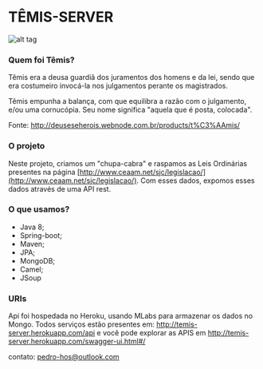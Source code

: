 # TÊMIS-SERVER

![alt tag](http://files.deuseseherois.webnode.com.br/system_preview_detail_200000053-8ee8990dc5/T%C3%AAmis.jpg)

### Quem foi Têmis?

Têmis era a deusa guardiã dos juramentos dos homens e da lei, sendo que era costumeiro invocá-la nos julgamentos perante os magistrados.

Têmis empunha a balança, com que equilibra a razão com o julgamento, e/ou uma cornucópia. Seu nome significa "aquela que é posta, colocada".

Fonte: http://deuseseherois.webnode.com.br/products/t%C3%AAmis/

### O projeto

Neste projeto, criamos um "chupa-cabra" e raspamos as Leis Ordinárias presentes na página [http://www.ceaam.net/sjc/legislacao/](http://www.ceaam.net/sjc/legislacao/). Com esses dados, expomos esses dados através de uma API rest.

### O que usamos?

* Java 8;
* Spring-boot;
* Maven;
* JPA;
* MongoDB;
* Camel;
* JSoup

### URIs

Api foi hospedada no Heroku, usando MLabs para armazenar os dados no Mongo. Todos serviços estão presentes em: http://temis-server.herokuapp.com/api e você pode explorar as APIS em http://temis-server.herokuapp.com/swagger-ui.html#/

contato: pedro-hos@outlook.com